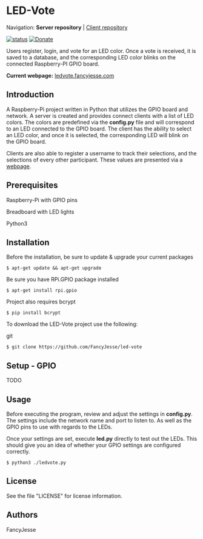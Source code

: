 LED-Vote
========================================================================
Navigation: **Server repository** | [Client repository](https://github.com/FancyJesse/led-vote-client)

[![status](https://img.shields.io/badge/Project%20Status-work--in--progress-green.svg)](#)
[![Donate](https://img.shields.io/badge/Donate-PayPal-green.svg)](https://www.paypal.com/cgi-bin/webscr?cmd=_donations&business=jesus_andrade45%40yahoo%2ecom&lc=US&item_name=GitHub%20Projects&currency_code=USD&bn=PP%2dDonationsBF%3abtn_donateCC_LG%2egif%3aNonHosted)

Users register, login, and vote for an LED color. Once a vote is received, it is saved to a database, and the corresponding LED color blinks on the connected Raspberry-PI GPIO board.

**Current webpage:** [ledvote.fancyjesse.com](http://ledvote.fancyjesse.com)



Introduction
------------------------------------------------------------------------
A Raspberry-Pi project written in Python that utilizes the GPIO board and network.
A server is created and provides connect clients with a list of LED colors.
The colors are predefined via the **config.py** file and will correspond to an LED connected to the GPIO board.
The client has the ability to select an LED color, and once it is selected, the corresponding LED will blink on the GPIO board.

Clients are also able to register a username to track their selections, and the selections of every other participant.
These values are presented via a [webpage](http://ledvote.fancyjesse.com).


Prerequisites
------------------------------------------------------------------------
Raspberry-Pi with GPIO pins

Breadboard with LED lights

Python3


Installation
------------------------------------------------------------------------
Before the installation, be sure to update & upgrade your current packages
```
$ apt-get update && apt-get upgrade
```

Be sure you have RPi.GPIO package installed
```
$ apt-get install rpi.gpio
```

Project also requires bcrypt
```
$ pip install bcrypt
```

To download the LED-Vote project use the following:

git
```
$ git clone https://github.com/FancyJesse/led-vote
```


Setup - GPIO
------------------------------------------------------------------------
TODO


Usage
------------------------------------------------------------------------
Before executing the program, review and adjust the settings in **config.py**. The settings include the network name and port to listen to. As well as the GPIO pins to use with regards to the LEDs.

Once your settings are set, execute **led.py** directly to test out the LEDs.
This should give you an idea of whether your GPIO settings are configured correctly.
```
$ python3 ./ledvote.py
```


License
------------------------------------------------------------------------
See the file "LICENSE" for license information.


Authors
------------------------------------------------------------------------
FancyJesse
